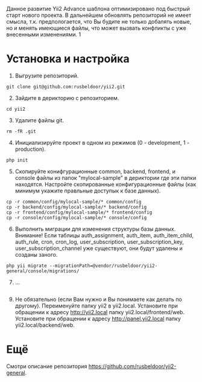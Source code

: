 Данное развитие Yii2 Advance шаблона оптимизировано под быстрый старт нового проекта. В дальнейшем обновлять репозиторий не имеет смысла, т.к. предпологается, что Вы будите не только добалять новые, но и менять имеющиеся файлы, что может вызвать конфликты с уже внесенными изменениями.
1
# Установка и настройка

1. Выгрузите репозиторий.
```
git clone git@github.com:rusbeldoor/yii2.git
```

2. Зайдите в дерикторию с репозиторием.
```
cd yii2
```

3. Удалите файлы git.
```
rm -fR .git
```

4. Инициализируйте проект в одном из режимов (0 - development, 1 - production).
```
php init
```

5. Скопируйте конифгурационные common, backend, frontend, и console файлы из папок "mylocal-sample" в дериктории где эти папки находятся. Настройте скопированные конфигурационные файлы (как минимум укажите правльные доступык к базе данных).
```
cp -r common/config/mylocal-sample/* common/config
cp -r backend/config/mylocal-sample/* backend/config
cp -r frontend/config/mylocal-sample/* frontend/config
cp -r console/config/mylocal-sample/* console/config
```

6. Выполнить миграции для изменения структуры базы данных. Внимание! Если таблицы auth_assignment, auth_item, auth_item_child, auth_rule, cron, cron_log, user_subscription, user_subscription_key, user_subscription_channel уже существуют, они будут удалены и созданы заного.
```
php yii migrate --migrationPath=@vendor/rusbeldoor/yii2-general/console/migrations/
```

7. ...
```
```

9. Не обязательно (если Вам нужно и Вы понимаете как делать по другому). Переименуйте папку yii2 в yii2.local. Установите при обращении к адресу http://yii2.local папку yii2.local/frontend/web. Установите при обращении к адресу http://panel.yii2.local папку yii2.local/backend/web. 

# Ещё

Смотри описание репозитория https://github.com/rusbeldoor/yii2-general.
